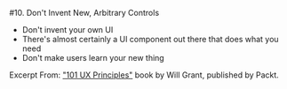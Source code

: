 #10. Don't Invent New, Arbitrary Controls
-  Don't invent your own UI
-  There's almost certainly a UI component out there that does what you need
-  Don't make users learn your new thing

Excerpt From: ["101 UX Principles"](https://www.packtpub.com/web-development/101-ux-principles) book by Will Grant, published by Packt.
